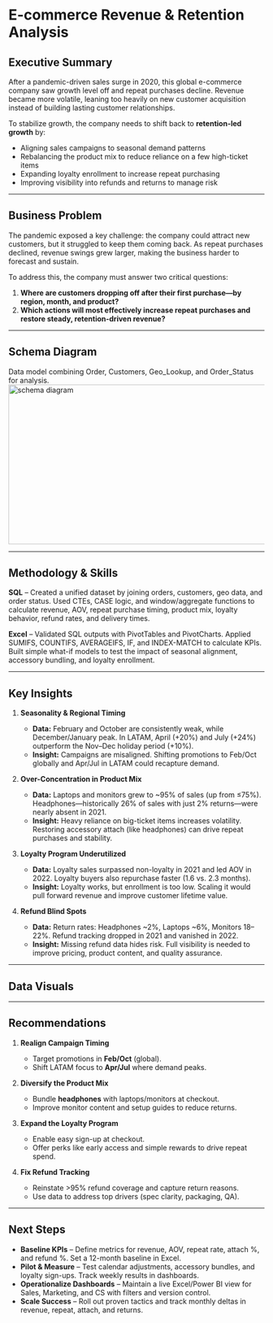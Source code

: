 # E-commerce Revenue & Retention Analysis  

## Executive Summary  
After a pandemic-driven sales surge in 2020, this global e-commerce company saw growth level off and repeat purchases decline. Revenue became more volatile, leaning too heavily on new customer acquisition instead of building lasting customer relationships.  

To stabilize growth, the company needs to shift back to **retention-led growth** by:  
- Aligning sales campaigns to seasonal demand patterns  
- Rebalancing the product mix to reduce reliance on a few high-ticket items  
- Expanding loyalty enrollment to increase repeat purchasing  
- Improving visibility into refunds and returns to manage risk  

---

## Business Problem  
The pandemic exposed a key challenge: the company could attract new customers, but it struggled to keep them coming back. As repeat purchases declined, revenue swings grew larger, making the business harder to forecast and sustain.  

To address this, the company must answer two critical questions:  
1. **Where are customers dropping off after their first purchase—by region, month, and product?**  
2. **Which actions will most effectively increase repeat purchases and restore steady, retention-driven revenue?**  

---
## Schema Diagram
Data model combining Order, Customers, Geo_Lookup, and Order_Status for analysis.
<img width="520" height="314" alt="schema diagram" src="https://github.com/user-attachments/assets/c81cb5bf-7870-4ce6-b6ac-89aac6fdc0ca" />

---
## Methodology & Skills  
**SQL** – Created a unified dataset by joining orders, customers, geo data, and order status. Used CTEs, CASE logic, and window/aggregate functions to calculate revenue, AOV, repeat purchase timing, product mix, loyalty behavior, refund rates, and delivery times.  

**Excel** – Validated SQL outputs with PivotTables and PivotCharts. Applied SUMIFS, COUNTIFS, AVERAGEIFS, IF, and INDEX-MATCH to calculate KPIs. Built simple what-if models to test the impact of seasonal alignment, accessory bundling, and loyalty enrollment.  

---

## Key Insights  

1. **Seasonality & Regional Timing**  
   - **Data:** February and October are consistently weak, while December/January peak. In LATAM, April (+20%) and July (+24%) outperform the Nov–Dec holiday period (+10%).  
   - **Insight:** Campaigns are misaligned. Shifting promotions to Feb/Oct globally and Apr/Jul in LATAM could recapture demand.  

2. **Over-Concentration in Product Mix**  
   - **Data:** Laptops and monitors grew to ~95% of sales (up from ≤75%). Headphones—historically 26% of sales with just 2% returns—were nearly absent in 2021.  
   - **Insight:** Heavy reliance on big-ticket items increases volatility. Restoring accessory attach (like headphones) can drive repeat purchases and stability.  

3. **Loyalty Program Underutilized**  
   - **Data:** Loyalty sales surpassed non-loyalty in 2021 and led AOV in 2022. Loyalty buyers also repurchase faster (1.6 vs. 2.3 months).  
   - **Insight:** Loyalty works, but enrollment is too low. Scaling it would pull forward revenue and improve customer lifetime value.  

4. **Refund Blind Spots**  
   - **Data:** Return rates: Headphones ~2%, Laptops ~6%, Monitors 18–22%. Refund tracking dropped in 2021 and vanished in 2022.  
   - **Insight:** Missing refund data hides risk. Full visibility is needed to improve pricing, product content, and quality assurance.  


---
## Data Visuals


---

## Recommendations  

1. **Realign Campaign Timing**  
   - Target promotions in **Feb/Oct** (global).  
   - Shift LATAM focus to **Apr/Jul** where demand peaks.  

2. **Diversify the Product Mix**  
   - Bundle **headphones** with laptops/monitors at checkout.  
   - Improve monitor content and setup guides to reduce returns.  

3. **Expand the Loyalty Program**  
   - Enable easy sign-up at checkout.  
   - Offer perks like early access and simple rewards to drive repeat spend.  

4. **Fix Refund Tracking**  
   - Reinstate >95% refund coverage and capture return reasons.  
   - Use data to address top drivers (spec clarity, packaging, QA).  

---

## Next Steps  

- **Baseline KPIs** – Define metrics for revenue, AOV, repeat rate, attach %, and refund %. Set a 12-month baseline in Excel.  
- **Pilot & Measure** – Test calendar adjustments, accessory bundles, and loyalty sign-ups. Track weekly results in dashboards.  
- **Operationalize Dashboards** – Maintain a live Excel/Power BI view for Sales, Marketing, and CS with filters and version control.  
- **Scale Success** – Roll out proven tactics and track monthly deltas in revenue, repeat, attach, and returns.  
